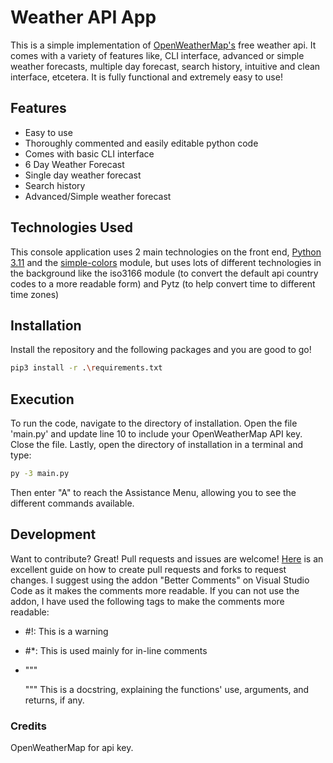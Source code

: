 # Weather API App

This is a simple implementation of [OpenWeatherMap's] free weather api. It comes with a variety of features like, CLI interface, advanced or simple weather forecasts, multiple day forecast, search history, intuitive and clean interface, etcetera. It is fully functional and extremely easy to use!


## Features

- Easy to use
- Thoroughly commented and easily editable python code 
- Comes with basic CLI interface
- 6 Day Weather Forecast
- Single day weather forecast
- Search history
- Advanced/Simple weather forecast

## Technologies Used

This console application uses 2 main technologies on the front end, [Python 3.11] and the [simple-colors] module, but uses lots of different technologies in the background like the iso3166 module (to convert the default api country codes to a more readable form) and Pytz (to help convert time to different time zones)

## Installation

Install the repository and the following packages and you are good to go!
```sh
pip3 install -r .\requirements.txt
```

## Execution

To run the code, navigate to the directory of installation. Open the file 'main.py' and update line 10 to include your OpenWeatherMap API key. Close the file. Lastly, open the directory of installation in a terminal and type:
```sh
py -3 main.py
```
Then enter "A" to reach the Assistance Menu, allowing you to see the different commands available.

## Development

Want to contribute? Great! Pull requests and issues are welcome! [Here] is an excellent guide on how to create pull requests and forks to request changes. I suggest using the addon "Better Comments" on Visual Studio Code as it makes the comments more readable. If you can not use the addon, I have used the following tags to make the comments more readable:

- #!: This is a warning
- #*: This is used mainly for in-line comments
- """

  """ This is a docstring, explaining the functions' use, arguments, and returns, if any.

[//]: # (These are reference links used in the body of this note and get stripped out when the markdown processor does its job.)
   [OpenWeatherMap's]: <https://openweathermap.org/api>
   [Python 3.11]: <https://www.python.org/downloads/release/python-3115/>
   [simple-colors]: <https://pypi.org/project/simple-colors/>
   [Here]: <https://www.dataschool.io/how-to-contribute-on-github/>
   [flask]: <https://pypi.org/project/Flask/>


### Credits
OpenWeatherMap for api key.

